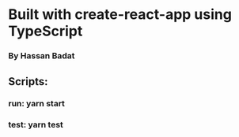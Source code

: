 # Built with create-react-app using TypeScript
### By Hassan Badat

## Scripts:
### run: yarn start
### test: yarn test
